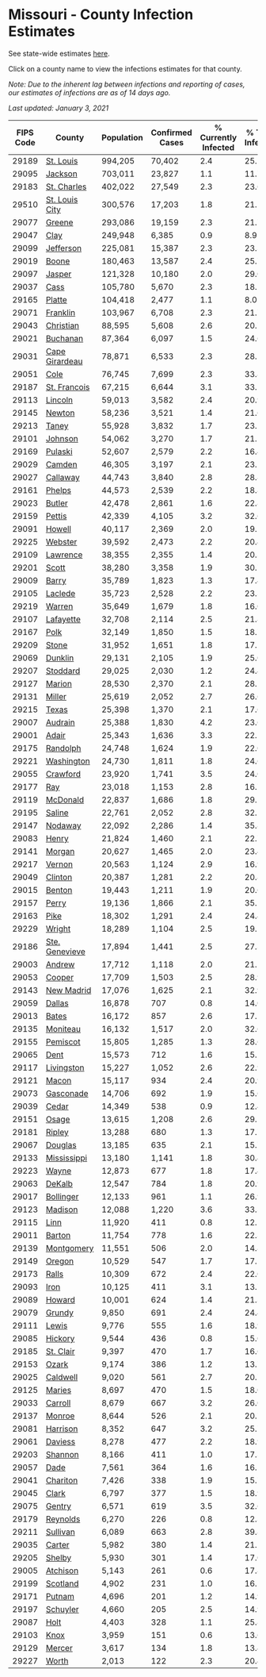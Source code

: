 # Missouri - County Infection Estimates

See state-wide estimates [here](/infections/us-mo).

Click on a county name to view the infections estimates for that county.

*Note: Due to the inherent lag between infections and reporting of cases, our estimates of infections are as of 14 days ago.*

*Last updated: January 3, 2021*

|   FIPS Code |                           County |   Population |   Confirmed Cases |   % Currently Infected |   % Total Infected |
|-------------|----------------------------------|--------------|-------------------|------------------------|--------------------|
|       29189 |           [St. Louis](st.-louis) |      994,205 |            70,402 |                    2.4 |               25.2 |
|       29095 |               [Jackson](jackson) |      703,011 |            23,827 |                    1.1 |               11.7 |
|       29183 |       [St. Charles](st.-charles) |      402,022 |            27,549 |                    2.3 |               23.6 |
|       29510 | [St. Louis City](st.-louis-city) |      300,576 |            17,203 |                    1.8 |               21.2 |
|       29077 |                 [Greene](greene) |      293,086 |            19,159 |                    2.3 |               21.7 |
|       29047 |                     [Clay](clay) |      249,948 |             6,385 |                    0.9 |                8.9 |
|       29099 |           [Jefferson](jefferson) |      225,081 |            15,387 |                    2.3 |               23.3 |
|       29019 |                   [Boone](boone) |      180,463 |            13,587 |                    2.4 |               25.7 |
|       29097 |                 [Jasper](jasper) |      121,328 |            10,180 |                    2.0 |               29.0 |
|       29037 |                     [Cass](cass) |      105,780 |             5,670 |                    2.3 |               18.1 |
|       29165 |                 [Platte](platte) |      104,418 |             2,477 |                    1.1 |                8.0 |
|       29071 |             [Franklin](franklin) |      103,967 |             6,708 |                    2.3 |               21.7 |
|       29043 |           [Christian](christian) |       88,595 |             5,608 |                    2.6 |               20.7 |
|       29021 |             [Buchanan](buchanan) |       87,364 |             6,097 |                    1.5 |               24.6 |
|       29031 | [Cape Girardeau](cape-girardeau) |       78,871 |             6,533 |                    2.3 |               28.2 |
|       29051 |                     [Cole](cole) |       76,745 |             7,699 |                    2.3 |               33.8 |
|       29187 |     [St. Francois](st.-francois) |       67,215 |             6,644 |                    3.1 |               33.1 |
|       29113 |               [Lincoln](lincoln) |       59,013 |             3,582 |                    2.4 |               20.9 |
|       29145 |                 [Newton](newton) |       58,236 |             3,521 |                    1.4 |               21.6 |
|       29213 |                   [Taney](taney) |       55,928 |             3,832 |                    1.7 |               23.1 |
|       29101 |               [Johnson](johnson) |       54,062 |             3,270 |                    1.7 |               21.1 |
|       29169 |               [Pulaski](pulaski) |       52,607 |             2,579 |                    2.2 |               16.4 |
|       29029 |                 [Camden](camden) |       46,305 |             3,197 |                    2.1 |               23.1 |
|       29027 |             [Callaway](callaway) |       44,743 |             3,840 |                    2.8 |               28.8 |
|       29161 |                 [Phelps](phelps) |       44,573 |             2,539 |                    2.2 |               18.8 |
|       29023 |                 [Butler](butler) |       42,478 |             2,861 |                    1.6 |               22.8 |
|       29159 |                 [Pettis](pettis) |       42,339 |             4,105 |                    3.2 |               32.6 |
|       29091 |                 [Howell](howell) |       40,117 |             2,369 |                    2.0 |               19.2 |
|       29225 |               [Webster](webster) |       39,592 |             2,473 |                    2.2 |               20.4 |
|       29109 |             [Lawrence](lawrence) |       38,355 |             2,355 |                    1.4 |               20.3 |
|       29201 |                   [Scott](scott) |       38,280 |             3,358 |                    1.9 |               30.7 |
|       29009 |                   [Barry](barry) |       35,789 |             1,823 |                    1.3 |               17.4 |
|       29105 |               [Laclede](laclede) |       35,723 |             2,528 |                    2.2 |               23.3 |
|       29219 |                 [Warren](warren) |       35,649 |             1,679 |                    1.8 |               16.0 |
|       29107 |           [Lafayette](lafayette) |       32,708 |             2,114 |                    2.5 |               21.8 |
|       29167 |                     [Polk](polk) |       32,149 |             1,850 |                    1.5 |               18.7 |
|       29209 |                   [Stone](stone) |       31,952 |             1,651 |                    1.8 |               17.1 |
|       29069 |               [Dunklin](dunklin) |       29,131 |             2,105 |                    1.9 |               25.0 |
|       29207 |             [Stoddard](stoddard) |       29,025 |             2,030 |                    1.2 |               24.4 |
|       29127 |                 [Marion](marion) |       28,530 |             2,370 |                    2.1 |               28.1 |
|       29131 |                 [Miller](miller) |       25,619 |             2,052 |                    2.7 |               26.6 |
|       29215 |                   [Texas](texas) |       25,398 |             1,370 |                    2.1 |               17.6 |
|       29007 |               [Audrain](audrain) |       25,388 |             1,830 |                    4.2 |               23.6 |
|       29001 |                   [Adair](adair) |       25,343 |             1,636 |                    3.3 |               22.1 |
|       29175 |             [Randolph](randolph) |       24,748 |             1,624 |                    1.9 |               22.0 |
|       29221 |         [Washington](washington) |       24,730 |             1,811 |                    1.8 |               24.6 |
|       29055 |             [Crawford](crawford) |       23,920 |             1,741 |                    3.5 |               24.0 |
|       29177 |                       [Ray](ray) |       23,018 |             1,153 |                    2.8 |               16.7 |
|       29119 |             [McDonald](mcdonald) |       22,837 |             1,686 |                    1.8 |               29.2 |
|       29195 |                 [Saline](saline) |       22,761 |             2,052 |                    2.8 |               32.2 |
|       29147 |               [Nodaway](nodaway) |       22,092 |             2,286 |                    1.4 |               35.8 |
|       29083 |                   [Henry](henry) |       21,824 |             1,460 |                    2.1 |               22.7 |
|       29141 |                 [Morgan](morgan) |       20,627 |             1,465 |                    2.0 |               23.4 |
|       29217 |                 [Vernon](vernon) |       20,563 |             1,124 |                    2.9 |               16.9 |
|       29049 |               [Clinton](clinton) |       20,387 |             1,281 |                    2.2 |               20.8 |
|       29015 |                 [Benton](benton) |       19,443 |             1,211 |                    1.9 |               20.6 |
|       29157 |                   [Perry](perry) |       19,136 |             1,866 |                    2.1 |               35.1 |
|       29163 |                     [Pike](pike) |       18,302 |             1,291 |                    2.4 |               24.4 |
|       29229 |                 [Wright](wright) |       18,289 |             1,104 |                    2.5 |               19.1 |
|       29186 | [Ste. Genevieve](ste.-genevieve) |       17,894 |             1,441 |                    2.5 |               27.3 |
|       29003 |                 [Andrew](andrew) |       17,712 |             1,118 |                    2.0 |               21.1 |
|       29053 |                 [Cooper](cooper) |       17,709 |             1,503 |                    2.5 |               28.9 |
|       29143 |         [New Madrid](new-madrid) |       17,076 |             1,625 |                    2.1 |               32.9 |
|       29059 |                 [Dallas](dallas) |       16,878 |               707 |                    0.8 |               14.0 |
|       29013 |                   [Bates](bates) |       16,172 |               857 |                    2.6 |               17.2 |
|       29135 |             [Moniteau](moniteau) |       16,132 |             1,517 |                    2.0 |               32.6 |
|       29155 |             [Pemiscot](pemiscot) |       15,805 |             1,285 |                    1.3 |               28.6 |
|       29065 |                     [Dent](dent) |       15,573 |               712 |                    1.6 |               15.1 |
|       29117 |         [Livingston](livingston) |       15,227 |             1,052 |                    2.6 |               22.9 |
|       29121 |                   [Macon](macon) |       15,117 |               934 |                    2.4 |               20.9 |
|       29073 |           [Gasconade](gasconade) |       14,706 |               692 |                    1.9 |               15.6 |
|       29039 |                   [Cedar](cedar) |       14,349 |               538 |                    0.9 |               12.4 |
|       29151 |                   [Osage](osage) |       13,615 |             1,208 |                    2.6 |               29.2 |
|       29181 |                 [Ripley](ripley) |       13,288 |               680 |                    1.3 |               17.7 |
|       29067 |               [Douglas](douglas) |       13,185 |               635 |                    2.1 |               15.7 |
|       29133 |       [Mississippi](mississippi) |       13,180 |             1,141 |                    1.8 |               30.4 |
|       29223 |                   [Wayne](wayne) |       12,873 |               677 |                    1.8 |               17.4 |
|       29063 |                 [DeKalb](dekalb) |       12,547 |               784 |                    1.8 |               20.9 |
|       29017 |           [Bollinger](bollinger) |       12,133 |               961 |                    1.1 |               26.9 |
|       29123 |               [Madison](madison) |       12,088 |             1,220 |                    3.6 |               33.3 |
|       29115 |                     [Linn](linn) |       11,920 |               411 |                    0.8 |               12.1 |
|       29011 |                 [Barton](barton) |       11,754 |               778 |                    1.6 |               22.3 |
|       29139 |         [Montgomery](montgomery) |       11,551 |               506 |                    2.0 |               14.8 |
|       29149 |                 [Oregon](oregon) |       10,529 |               547 |                    1.7 |               17.1 |
|       29173 |                   [Ralls](ralls) |       10,309 |               672 |                    2.4 |               22.0 |
|       29093 |                     [Iron](iron) |       10,125 |               411 |                    3.1 |               13.7 |
|       29089 |                 [Howard](howard) |       10,001 |               624 |                    1.4 |               21.3 |
|       29079 |                 [Grundy](grundy) |        9,850 |               691 |                    2.4 |               24.4 |
|       29111 |                   [Lewis](lewis) |        9,776 |               555 |                    1.6 |               18.9 |
|       29085 |               [Hickory](hickory) |        9,544 |               436 |                    0.8 |               15.0 |
|       29185 |           [St. Clair](st.-clair) |        9,397 |               470 |                    1.7 |               16.6 |
|       29153 |                   [Ozark](ozark) |        9,174 |               386 |                    1.2 |               13.7 |
|       29025 |             [Caldwell](caldwell) |        9,020 |               561 |                    2.7 |               20.7 |
|       29125 |                 [Maries](maries) |        8,697 |               470 |                    1.5 |               18.0 |
|       29033 |               [Carroll](carroll) |        8,679 |               667 |                    3.2 |               26.0 |
|       29137 |                 [Monroe](monroe) |        8,644 |               526 |                    2.1 |               20.7 |
|       29081 |             [Harrison](harrison) |        8,352 |               647 |                    3.2 |               25.7 |
|       29061 |               [Daviess](daviess) |        8,278 |               477 |                    2.2 |               18.9 |
|       29203 |               [Shannon](shannon) |        8,166 |               411 |                    1.0 |               17.3 |
|       29057 |                     [Dade](dade) |        7,561 |               364 |                    1.6 |               16.5 |
|       29041 |             [Chariton](chariton) |        7,426 |               338 |                    1.9 |               15.7 |
|       29045 |                   [Clark](clark) |        6,797 |               377 |                    1.5 |               18.9 |
|       29075 |                 [Gentry](gentry) |        6,571 |               619 |                    3.5 |               32.6 |
|       29179 |             [Reynolds](reynolds) |        6,270 |               226 |                    0.8 |               12.3 |
|       29211 |             [Sullivan](sullivan) |        6,089 |               663 |                    2.8 |               39.8 |
|       29035 |                 [Carter](carter) |        5,982 |               380 |                    1.4 |               21.2 |
|       29205 |                 [Shelby](shelby) |        5,930 |               301 |                    1.4 |               17.0 |
|       29005 |             [Atchison](atchison) |        5,143 |               261 |                    0.6 |               17.8 |
|       29199 |             [Scotland](scotland) |        4,902 |               231 |                    1.0 |               16.5 |
|       29171 |                 [Putnam](putnam) |        4,696 |               201 |                    1.2 |               14.9 |
|       29197 |             [Schuyler](schuyler) |        4,660 |               205 |                    2.5 |               14.9 |
|       29087 |                     [Holt](holt) |        4,403 |               328 |                    1.1 |               25.8 |
|       29103 |                     [Knox](knox) |        3,959 |               151 |                    0.6 |               13.6 |
|       29129 |                 [Mercer](mercer) |        3,617 |               134 |                    1.8 |               13.4 |
|       29227 |                   [Worth](worth) |        2,013 |               122 |                    2.3 |               20.4 |